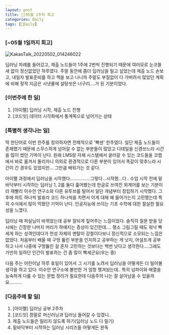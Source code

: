 ```yaml
---
layout: post
title: 🦄│05월 1주차 회고
categories: Daily
tags: [🦄Daily]
---
```


### [~05월 1일까지 회고]

![KakaoTalk_20220502_014246022](https://user-images.githubusercontent.com/100528803/166155803-47f5a586-fc2b-48c2-9a3f-8dd6e21d21fb.jpg)

딥러닝 차례를 들어갔고, 제출 노드들이 1주에 2번씩 진행되기 때문에 여러모로 눈코뜰새 없이 정신없었던 하루였다. 주말 동안에 좀더 딥러닝을 밀고 싶었는데 제출 노드 손보고, 내일자 발표준비를 하고 책을 보고 나니까 주말도 부질없이 다 가버려서 많았던 계획에 비해 정작 지금은 시냇물에 설탕씻은 너구리....가 된 기분이었다.

### [이번주에 한 일]
1. [아이펠] 딥러닝 시작, 제출 노드 진행
2. [코드잇] 데이터 시각화에서 통계쪽으로 넘어가는 상태

### [특별히 생각나는 일]
딱 한단어로 이번 한주를 정의하자면 전체적으로 '빡센' 한주였다. 일단 제출 노드들이 존재했기 때문에 스무스하게 넘어갈 수 없는 부분들이 많았고 디테일을 신경쓰느라 시간을 많이 썼던 기억이 난다. 원래 LMS랑 자체 시스템에서 굴러갈 수 있는 코드들을 코랩에서 바로 옮겨서 돌리자니 의외로 환경적으로 다른 부분이 있어서 똑같이 맞추느라 시간이 간 경우도 있었지만... 그만큼 배워가는 것 같다.

아이펠 과정에서 딥러닝을 시작했다................그렇다...시작했...다..
수업 시작 전에 밑바닥부터 시작하는 딥러닝 1, 2를 둘다 훑어봤는데 한글로 쓰여진 외계어를 보는 기분이라 재빨리 이수안 연구소와 다른 유투브를 털어서 일단 개념부터 정립하기 시작했다. 그 후에 파트 하나씩 발표라 코드 하나씩을 치면서 이게 대체 왜 들어가는지 고민했는데 특히 수식에서 많이 막혔던 기억이 난다. 인공지능에 쓰이는 기초 수학에 대한 절실한 필요성을 느꼈다.

딥러닝 때 퍼실님이 바뀌었는데 공부 잘되게 짚어주는 느낌이었다. 솔직히 질문 받을 당시에는 긴장한 나머지 머리가 하얘지는 증상이 있긴한데.... 평소 그림그릴 때도 워낙 빡세게 하는 성격인데다가 천성 자체의 멘탈이 강철이다보니 정신적으로 소모되는 느낌은 없었다. 처음부터 배울 때 구멍 뚫린 부분을 인지하고 공부하는 게 낫지, 어설프게 공부하고 나서 나중에 구멍뚫린 걸 혼자 고민하는 것보다는 백번 낫다고 생각한다....그래도 가만히 일하던 인간이 발표하는 건 좀 많이 빡세군요(우는 중)

다음 주는 어린이날 하루 휴일이 있어서 그 시기를 노려서 딥러닝을 어떻게든 더 밀어볼 생각을 하고 있다. 이수안 연구소에 볼만한 거 엄청 챙겨놨는데.. 특히 넘파이와 배열을 능숙하게 다룰 수 있는 문법 정리가 필요한데 다음주의 나는 잘 살아남을 수 있을까요..........

### [다음주에 할 일]
1.  [아이펠] 딥러닝 공부 2주차
2.  [코드잇] 정말로 머신러닝과 딥러닝 들어갈 수 있겠니..
3.  제출 노드들은 밀리지 않도록 하기(딥러닝 노드 다 밀기)
4.  밑바닥부터 시작하는 딥러닝 시리즈들 어떻게든 완독
